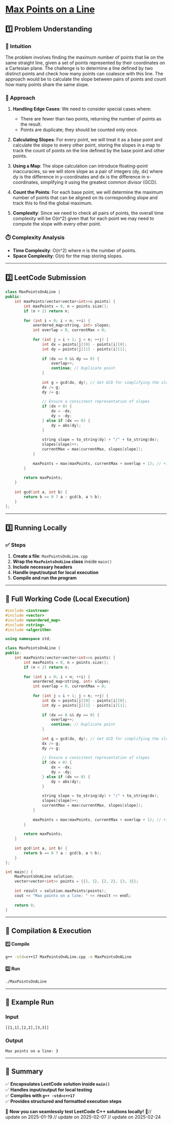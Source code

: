 # **[Max Points on a Line](https://leetcode.com/problems/max-points-on-a-line/description/)**  

## **1️⃣ Problem Understanding**  
### **📌 Intuition**  
The problem involves finding the maximum number of points that lie on the same straight line, given a set of points represented by their coordinates on a Cartesian plane. The challenge is to determine a line defined by two distinct points and check how many points can coalesce with this line. The approach would be to calculate the slope between pairs of points and count how many points share the same slope.

### **🚀 Approach**  
1. **Handling Edge Cases**: We need to consider special cases where:
   - There are fewer than two points, returning the number of points as the result.
   - Points are duplicate; they should be counted only once.
   
2. **Calculating Slopes**: For every point, we will treat it as a base point and calculate the slope to every other point, storing the slopes in a map to track the count of points on the line defined by the base point and other points.
   
3. **Using a Map**: The slope calculation can introduce floating-point inaccuracies, so we will store slope as a pair of integers (dy, dx) where dy is the difference in y-coordinates and dx is the difference in x-coordinates, simplifying it using the greatest common divisor (GCD).

4. **Count the Points**: For each base point, we will determine the maximum number of points that can be aligned on its corresponding slope and track this to find the global maximum.

5. **Complexity**: Since we need to check all pairs of points, the overall time complexity will be O(n^2) given that for each point we may need to compute the slope with every other point.

### **⏱️ Complexity Analysis**  
- **Time Complexity**: O(n^2) where n is the number of points.  
- **Space Complexity**: O(n) for the map storing slopes.

---  

## **2️⃣ LeetCode Submission**  
```cpp
class MaxPointsOnALine {
public:
    int maxPoints(vector<vector<int>>& points) {
        int maxPoints = 0, n = points.size();
        if (n < 2) return n;
        
        for (int i = 0; i < n; ++i) {
            unordered_map<string, int> slopes;
            int overlap = 0, currentMax = 0;
            
            for (int j = i + 1; j < n; ++j) {
                int dx = points[j][0] - points[i][0];
                int dy = points[j][1] - points[i][1];
                
                if (dx == 0 && dy == 0) {
                    overlap++;
                    continue; // Duplicate point
                }
                
                int g = gcd(dx, dy); // Get GCD for simplifying the slope
                dx /= g;
                dy /= g;
                
                // Ensure a consistent representation of slopes
                if (dx < 0) {
                    dx = -dx;
                    dy = -dy;
                } else if (dx == 0) {
                    dy = abs(dy);
                }
                
                string slope = to_string(dy) + "/" + to_string(dx);
                slopes[slope]++;
                currentMax = max(currentMax, slopes[slope]);
            }
            
            maxPoints = max(maxPoints, currentMax + overlap + 1); // +1 for the point itself
        }
        
        return maxPoints;
    }
    
    int gcd(int a, int b) {
        return b == 0 ? a : gcd(b, a % b);
    }
};
```  

---  

## **3️⃣ Running Locally**  
### **✅ Steps**  
1. **Create a file**: `MaxPointsOnALine.cpp`  
2. **Wrap the `MaxPointsOnALine` class** inside `main()`  
3. **Include necessary headers**  
4. **Handle input/output for local execution**  
5. **Compile and run the program**  

---  

## **📝 Full Working Code (Local Execution)**  
```cpp
#include <iostream>
#include <vector>
#include <unordered_map>
#include <string>
#include <algorithm>

using namespace std;

class MaxPointsOnALine {
public:
    int maxPoints(vector<vector<int>>& points) {
        int maxPoints = 0, n = points.size();
        if (n < 2) return n;
        
        for (int i = 0; i < n; ++i) {
            unordered_map<string, int> slopes;
            int overlap = 0, currentMax = 0;
            
            for (int j = i + 1; j < n; ++j) {
                int dx = points[j][0] - points[i][0];
                int dy = points[j][1] - points[i][1];
                
                if (dx == 0 && dy == 0) {
                    overlap++;
                    continue; // Duplicate point
                }
                
                int g = gcd(dx, dy); // Get GCD for simplifying the slope
                dx /= g;
                dy /= g;
                
                // Ensure a consistent representation of slopes
                if (dx < 0) {
                    dx = -dx;
                    dy = -dy;
                } else if (dx == 0) {
                    dy = abs(dy);
                }
                
                string slope = to_string(dy) + "/" + to_string(dx);
                slopes[slope]++;
                currentMax = max(currentMax, slopes[slope]);
            }
            
            maxPoints = max(maxPoints, currentMax + overlap + 1); // +1 for the point itself
        }
        
        return maxPoints;
    }
    
    int gcd(int a, int b) {
        return b == 0 ? a : gcd(b, a % b);
    }
};

int main() {
    MaxPointsOnALine solution;
    vector<vector<int>> points = {{1, 1}, {2, 2}, {3, 3}};
    
    int result = solution.maxPoints(points);
    cout << "Max points on a line: " << result << endl;
    
    return 0;
}
```  

---  

## **🔧 Compilation & Execution**  
#### **1️⃣ Compile**  
```bash
g++ -std=c++17 MaxPointsOnALine.cpp -o MaxPointsOnALine
```  

#### **2️⃣ Run**  
```bash
./MaxPointsOnALine
```  

---  

## **🎯 Example Run**  
### **Input**  
```
[[1,1],[2,2],[3,3]]
```  
### **Output**  
```
Max points on a line: 3
```  

---  

## **📌 Summary**  
✅ **Encapsulates LeetCode solution inside `main()`**  
✅ **Handles input/output for local testing**  
✅ **Compiles with `g++ -std=c++17`**  
✅ **Provides structured and formatted execution steps**  

🚀 **Now you can seamlessly test LeetCode C++ solutions locally!** 🚀// update on 2025-01-19
// update on 2025-02-07
// update on 2025-02-24
